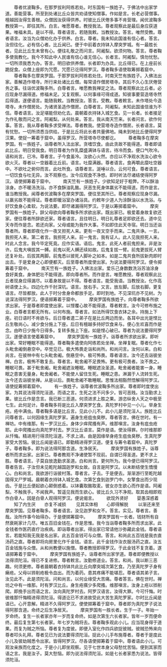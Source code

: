 <!-- { "loadSidebar": true } -->
　　尊者优波鞠多。在那罗拔利阿练若处。时东国有一族姓子。于佛法中出家学道。善能营事。所至到处诸比丘众皆共劝请使知僧事。作如是言。长老必营僧事。檀越因汝得生善根。众僧因汝获得供养。时彼比丘厌倦多事不肯营理。闻优波鞠多教授第一。即往其所。白言。唯愿尊者。教授我法。尊者观察此是最后身应获道果。唯福未具。是以不得。尊者语言。若随我敕。当教授汝。答言。唯然受教。尊者语言。汝当为众僧劝化办于供养。白言。尊者。我未知此国谁有信心者。答言。汝但往化。必有信心者。比丘闻已。便于中前着衣持钵入摩突罗城。有一最胜长者。见此比丘生未曾有心。便往礼敬之而问言。阿阇梨。欲须何物。答言。尊者鞠多使我教化。我今不知此中人民谁有信心谁无信心。长者言。阿阇梨。慎勿忧愁。一切所须我悉为办。答言。明日欲供养僧。长者即为办具。比丘得已。在上座前长跪捉食。众僧上座即为咒愿。咒愿已讫得阿罗汉。尊者鞠多语使取筹掷着窟中。
　　尊者鞠多在摩突罗国。于那罗拔利阿练若处住。时南天竺有族姓子。入佛法出家。善解造作塔寺。所行来处诸比丘僧。每常请作僧房塔寺。其后不久心生厌倦营务之事。往诣优波鞠多所。白尊者言。唯愿教我禅定之法。尊者观察此比丘者。必应现身尽漏得道。修福未足。又复观察。以何事缘可得成道。知彼事要营造塔寺然后得道。遂便语言。能随我敕。当教授汝。答言。受教。尊者敕言。未作塔处今造塔寺。未作僧房处。为诸贤圣造作僧房。白尊者言。阿阇梨。未知此国谁信谁为不信。尊者语言。汝足堪能但劝化去。晨朝着衣持钵入城乞食。见一长者。长者接足为作礼敬而问之言。阿阇梨。从何处来。答言。我从南天竺来。长者问言。欲作何事。答言。我从尊者鞠多求受禅法。尊者教我。使营塔寺造作僧房。长者语言。莫有忧愁。一切所须悉当供给。于是比丘将此长者共量佛地。绳未到地比丘便得阿罗汉果。使捉一筹着于窟中。虽得罗汉。所营塔寺尽使都讫。
　　尊者鞠多在摩突罗国。有一族姓子。诣尊者所入法出家。贪嗜饮食。由此贪故不能得道。尊者即请此比丘。明日受我食。明日尊者为作乳糜盛满钵与语言。待冷而食。便口气吹冷。语和尚言。已冷。尊者言。子今食虽冷。汝欲心火然。亦应以不净观水洗汝心欲令欲火灭。尊者以一空器着比丘前。语言。吐糜满器。尊者语言。食再嚼此糜吐空器中。不欲吐之俯仰而言。此吐所食。语尊者言。涎唾以合。云何可食。尊者语言。一切饮食与吐无异。汝不观察也。汝今应观食不净想。即时听法尽诸结使得阿罗汉。语使掷筹着于窟中。
　　南天竺有一族姓子。少欲知足好于粗弊。不以酥油涂身。亦不暖汤洗浴。亦不食酥油乳酪。厌恶生死身体羸劣不能得道。而作是言。谁当教授我。闻尊者优波鞠多在摩突罗国。便往至其所已。尊者观察应现身尽漏。以羸劣故不能得证。尊者即暖浴室办诸浴具。约敕年少道人为涂酥油以水洗浴。与好饮食身心柔软。为说法要。即尽诸漏得阿罗汉。于是以筹掷着窟中。
　　摩突罗国有一族姓子。辞父母欲向尊者鞠多所求欲出家。既出家已。极爱着身故复欲还家。便往尊者所辞欲还家。尊者语言。且往明日。明日礼尊者足即欲还去。道中见天寺而作是念。若还向家。父母或能为我作大事。不如即住此天寺宿。明日当还诣尊者所。尊者即夜化作一夜叉担死人来。更有一夜叉空手而来。二鬼共诤。一言。我担死人来。第二者言。我担死人来。前一鬼言。我有证人。此人见我担死人来。时此人念言。我今毕定死竟。应作实语。语后。鬼言。此死人者前鬼担来。非是汝许。后鬼大嗔拔其一髆。前鬼以死人髆还续如故。后鬼复拔一臂。前鬼更拔死人臂还复补处。后拔其两脚。前鬼悉以彼死人脚补之如本。如是二鬼共食所拔新肉即时出去。于是爱身之心即便都灭。后至尊者所度使出家。为说法要得阿罗汉。便令掷筹着于窟中。
　　南天竺有一族姓子。入佛法出家。爱乐己身数数洗浴苏油涂身食好美食。身体肥壮不能得道。即向尊者所。而作是言。唯愿教授。尊者观察此比丘者现身应得漏尽。以着身故是以不得。尊者语言。能受我语。当教授汝。化作高树语使上头。四边化作千肘深坑。语言。放右手。又言。放左脚。后放右脚。更复语言。尽皆都放。此人于时分舍身命都放手足。即时到地。不见深坑亦不见树。为说深法得阿罗汉。便语掷筹着于窟中。
　　摩突罗国有族姓子。向尊者鞠多所欲求出家。于是尊者即度使出家。以悭覆心故不能得道。尊者敕言。汝今可修布施之业。白尊者言都无所有。以何布施。尊者言。如法所得饮食衣钵之余。持施上下座。初日语时不肯欲与。后日尊者遣二弟子在是比丘两边而坐。各耳中出光是悭比丘生敬尚心。减少食分施上下座。后日有檀越多持好饮食来与。便心生欢喜而作是念。由昨日少施今日得多。复转多施上下座。如是悭心破已。尊者为说法要得阿罗汉。遂便语言使着筹窟中。
　　摩突罗国有一族姓子。诣尊者所求欲出家。即听出家。常好睡眠不能得道。尊者鞠多遣使向阿练若处坐禅。坐禅复眠。尊者化作七头毗舍阇倒悬空中。卒觉见已。极大怖畏走诣和尚所。和尚问言。汝何以来。白和尚言。在彼林中有七头毗舍阇。倒悬空中。极可怖畏。尊者语言。汝今还去诣彼坐禅。白言。极怖不敢复去。尊者言。毗舍阇不足畏怖。更有极可畏者。汝不畏之。睡眠可畏。甚于毗舍阇。毗舍阇遮汝睡眠。睡眠遮汝圣道。毗舍阇者能害一身。睡眠之患害无量身。毗舍阇者。不能使人留住生死。睡眠之患。淋漏于人流转生死。汝今还去诣彼坐禅。从是以后。畏毗舍阇不敢睡眠。思惟法相豁然悟解得阿罗汉。语使捉筹掷着窟中。
　　有一族姓子。诣尊者优波鞠多所出家。尊者即时度使出家。为其说法得须陀洹道。而语之言。生死之法不问多少。皆可恶贱。汝当勤求上果。彼比丘作是念言。我已断三恶道。何须进求上胜之果。游恣纵舍人天之中极至七生。此何足计。尊者鞠多将是比丘入摩突罗乞食。真陀罗村中见一小儿。举身生疮。疮中满虫。尊者鞠多语是比丘言。见此小儿不。此小儿是须陀洹人。族姓比丘问尊者言。以何因缘生真陀罗家。遍身生疮疽虫臭秽。尊者答言。佛在世时。有一禅坊。中有维那。有一罗汉比丘。身体少痒爬搔有声。维那嗔言。汝身有疽虫疮耶。此中爬搔出向真陀罗村去。罗汉比丘语言。莫作是语。使汝得罪。尔时维那即从忏悔。精进用行得须陀洹道。不求上进。由是因缘举身疮生疽虫臭秽。生真陀罗家受大苦恼。彼比丘闻是语已。即勤精进得罗汉道。便复与筹令着窟中。真陀罗子。尊者鞠多。即为说法得阿那含道。生净居天。
　　摩突罗国有族姓子。诣尊者所而求出家。出家已。尊者教观不净诸使暂不现前。自谓已得圣道。更不求上胜。尊者语言。子莫自放逸勤求圣道。白和尚言。更何所为。我今便已得阿罗汉。尊者告言。子汝但未见乾陀越国迦罗和女故。自言是阿罗汉。以未断结使生憍慢心。白和尚言。我欲游行诣彼村落。尊者言。子去。于是便去。渐渐游行至乾陀越国得叉尸罗城。晨朝着衣持钵入城乞食。次第乞食到迦罗门中。女擎食出而少现齿。于是比丘便起欲心颠倒惑着。以钵囊取酪取麦。彼女亦生欲心而作是语。阿阇梨。不触我手。不闻我声。暂遥见我而生欲心。彼比丘久习不净观。取其齿相即观作白骨人。因是白骨人观得阿罗汉。便说偈言。
　　欲现外贤好　　婴愚深惑着
　　知了内生厌　　亦复不减损
　　见其实体相　　心即得解脱
　　以渐还来至摩突罗国。见尊者鞠多。尊者语言。汝见迦罗和女不。答言。实见。尊者言。善哉。汝所作事今始得办。于是便掷筹窟中。
　　摩突罗国有一长者。钱财所有自然衰耗家计几尽。唯五百旧金钱在。作是思惟。我今当诣尊者鞠多所而求出家。此金钱者作医药直疗治疾病。即诣尊者出家。得出家已常请他沙弥藏此金钱。尊者语言。若能知我无我是名出家。此五百金钱可与众僧。答言。和尚此五百钱是我衣直汤药之直。尊者即将向房里化作千金钱。语言。此千金钱作汝衣服汤药之直。汝五百金钱施与众僧。从和尚教便以施僧。尊者教授即得罗汉。于此金钱不复贪着。遂语掷筹着于窟中。
　　摩突罗国有族姓子。诣尊者所出家学道。尊者即便教授以法得须陀洹。得已不复进修。尊者敕言。汝勤修道业。答言。和尚。我以断三恶趣。何须更修。尊者晨朝着衣持钵共此比丘向摩突城次第乞食。乃至真陀罗子身有癞疮。父母以铧削疮极令血出。而为着药。患其疼痛不能堪忍。尊者语其弟子言。汝见此不。此是须陀洹。问和尚言。以何业缘受大苦痛。尊者答言。佛在世时。禅坊之中有一维那。时有罗汉比丘。身生疮痍少多爬搔。维那嗔言。汝身上疮以铧削爬。即挽手出而语之言。汝向真陀罗村去。阿罗汉语言。汝得大罪。今可忏悔。时彼维那忏悔精进得须陀洹。得道讫已不求进故受此大苦生真陀罗家。尔时比丘闻是语已。心开意解。精进不久得阿罗汉。便使掷筹着于窟中。尊者即为真陀罗子说法得阿那含道。命终之后生净居天。
　　摩突罗国有一胜长者。生于一子。年始一岁命终。复生一长者家亦年一岁而复命终。如是次第生六长者家。皆年一岁而便命终。最后复生第七长者家。年七岁为贼将去。尊者鞠多观此小儿。应当现身得于道果。而复为贼之所恼。尊者复为度彼。即便入室化作四兵欲捉彼贼。彼贼恐怖来向尊者叩头礼拜。尊者见已为说法要得须陀洹。捉此小儿手布施尊者。尊者于是度此小儿及彼劫贼悉令出家。皆得阿罗汉。尽各语使掷筹着于窟中。尊者语此小儿。可观汝亲族而化度之。于是小儿即坐观察。见于七世本身父母愁忧苦恼。便到其家而语之言。我是汝子。莫大愁恼。即为说法得须陀洹。如是七长者家悉为说法。皆得须陀洹。
